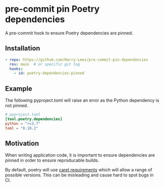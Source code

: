 # pre-commit pin Poetry dependencies

A pre-commit hook to ensure Poetry dependencies are pinned.

## Installation

```yaml
- repo: https://github.com/Harry-Lees/pre-commit-pin-dependencies
  rev: main  # or specific git tag
  hooks:
    - id: poetry-dependencies-pinned
```

## Example

The following pyproject.toml will raise an error as the Python dependency is not pinned.

```toml
# pyproject.toml
[tool.poetry.dependencies]
python = ">=3.7"
toml = "0.10.2"
```

## Motivation

When writing application code, it is important to ensure dependencies are pinned
in order to ensure reproducable builds.

By default, poetry will use [caret requirements](https://python-poetry.org/docs/dependency-specification/#caret-requirements) which will allow a range of possible versions. This can be misleading and cause hard to spot bugs in CI.
